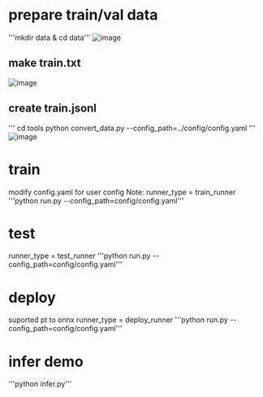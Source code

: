 # prepare train/val data
'''mkdir data & cd data'''
![image](https://github.com/CUITCHENSIYU/identity_recognition/assets/52771861/75b7a729-c114-4d31-881e-23b6d7fbbba7)
## make train.txt
![image](https://github.com/CUITCHENSIYU/identity_recognition/assets/52771861/cae43883-760f-44aa-8e43-8d420e8742fc)

## create train.jsonl
'''
cd tools
python convert_data.py --config_path=../config/config.yaml
'''
![image](https://github.com/CUITCHENSIYU/identity_recognition/assets/52771861/74e9100f-e0eb-4532-b422-a6c91f1d9c54)

# train
modify config.yaml for user config
Note: runner_type = train_runner
'''python run.py --config_path=config/config.yaml'''

# test
runner_type = test_runner
'''python run.py --config_path=config/config.yaml'''

# deploy
suported pt to onnx
runner_type = deploy_runner
'''python run.py --config_path=config/config.yaml'''

# infer demo
'''python infer.py'''
